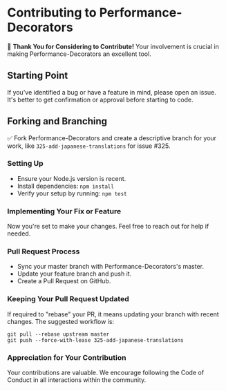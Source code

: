# Contributing to Performance-Decorators

🌟 **Thank You for Considering to Contribute!** Your involvement is crucial in making Performance-Decorators an excellent tool.

## Starting Point

If you've identified a bug or have a feature in mind, please open an issue. It's better to get confirmation or approval before starting to code.

## Forking and Branching

✅ Fork Performance-Decorators and create a descriptive branch for your work, like `325-add-japanese-translations` for issue #325.

### Setting Up

- Ensure your Node.js version is recent.
- Install dependencies: `npm install`
- Verify your setup by running: `npm test`

### Implementing Your Fix or Feature

Now you're set to make your changes. Feel free to reach out for help if needed.

### Pull Request Process

- Sync your master branch with Performance-Decorators's master.
- Update your feature branch and push it.
- Create a Pull Request on GitHub.

### Keeping Your Pull Request Updated

If required to "rebase" your PR, it means updating your branch with recent changes. The suggested workflow is:

```
git pull --rebase upstream master
git push --force-with-lease 325-add-japanese-translations
```

### Appreciation for Your Contribution

Your contributions are valuable. We encourage following the Code of Conduct in all interactions within the community.